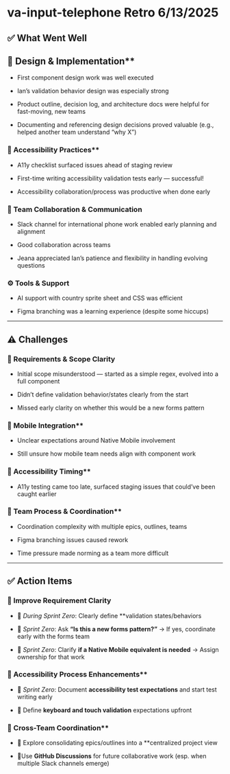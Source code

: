 # va-input-telephone Retro 6/13/2025

## ✅ What Went Well 


## 🧩 Design & Implementation**

* First component design work was well executed 

* Ian’s validation behavior design was especially strong 

* Product outline, decision log, and architecture docs were helpful for fast-moving, new teams 

* Documenting and referencing design decisions proved valuable (e.g., helped another team understand “why X”) 



### 🧪 Accessibility Practices**

* A11y checklist surfaced issues ahead of staging review 

* First-time writing accessibility validation tests early — successful! 

* Accessibility collaboration/process was productive when done early 



### 💬 Team Collaboration & Communication

* Slack channel for international phone work enabled early planning and alignment 

* Good collaboration across teams 

* Jeana appreciated Ian’s patience and flexibility in handling evolving questions 



### ⚙️ Tools & Support

* AI support with country sprite sheet and CSS was efficient 

* Figma branching was a learning experience (despite some hiccups) 



---


## ⚠️ Challenges

### 🎯 Requirements & Scope Clarity

* Initial scope misunderstood — started as a simple regex, evolved into a full component 

* Didn’t define validation behavior/states clearly from the start 

* Missed early clarity on whether this would be a new forms pattern 



### 📱 Mobile Integration**

* Unclear expectations around Native Mobile involvement 

* Still unsure how mobile team needs align with component work 



### 🧪 Accessibility Timing**

* A11y testing came too late, surfaced staging issues that could’ve been caught earlier 



### 🧠 Team Process & Coordination**

* Coordination complexity with multiple epics, outlines, teams 

* Figma branching issues caused rework 

* Time pressure made norming as a team more difficult 


---


## ✅ Action Items 

### **🎯 Improve Requirement Clarity**

* 🔹 *During Sprint Zero*: Clearly define **validation states/behaviors 
* 🔹 *Sprint Zero*: Ask **“Is this a new forms pattern?”** → If yes, coordinate early with the forms team 

* 🔹 *Sprint Zero*: Clarify **if a Native Mobile equivalent is needed** → Assign ownership for that work 


### 🧪 Accessibility Process Enhancements**

* 🔹 *Sprint Zero*: Document **accessibility test expectations** and start test writing early 

* 🔹 Define **keyboard and touch validation** expectations upfront 



### 🤝 Cross-Team Coordination**

* 🔹 Explore consolidating epics/outlines into a **centralized project view 

* 🔹Use **GitHub Discussions** for future collaborative work (esp. when multiple Slack channels emerge) 
